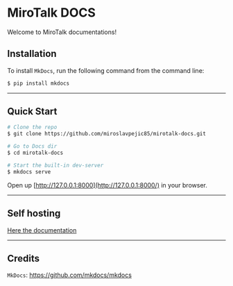 # MiroTalk DOCS

Welcome to MiroTalk documentations!

## Installation

To install `MkDocs`, run the following command from the command line:

```bash
$ pip install mkdocs
```

---

## Quick Start

```bash
# Clone the repo
$ git clone https://github.com/miroslavpejic85/mirotalk-docs.git

# Go to Docs dir
$ cd mirotalk-docs

# Start the built-in dev-server
$ mkdocs serve
```

Open up [http://127.0.0.1:8000](http://127.0.0.1:8000/) in your browser.

---

## Self hosting

[Here the documentation](./docs/mirotalk-docs/self-hosting.md)

---

## Credits

`MkDocs`: https://github.com/mkdocs/mkdocs
